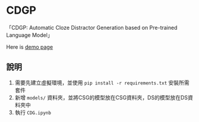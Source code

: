 # CDGP

「CDGP: Automatic Cloze Distractor Generation based on Pre-trained Language Model」

Here is [demo page](https://cdgp-demo.nlpnchu.org/)

## 說明

1. 需要先建立虛擬環境，並使用 `pip install -r requirements.txt` 安裝所需套件
2. 新增 `models/` 資料夾，並將CSG的模型放在CSG資料夾，DS的模型放在DS資料夾中
3. 執行 `CDG.ipynb`
